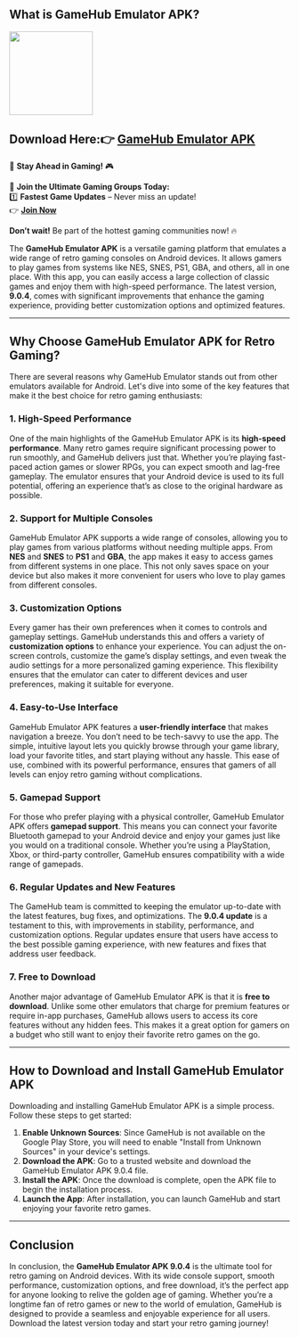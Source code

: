 ## **What is GameHub Emulator APK?**

<img src="https://github.com/user-attachments/assets/267a76bf-4f45-4de9-9a83-18549c20147e" width="150" />

## Download Here:👉 [GameHub Emulator APK](https://apkbros.com/GameHub-Emulator-APK/) 
🚀 **Stay Ahead in Gaming!** 🎮

📢 **Join the Ultimate Gaming Groups Today:**  
1️⃣ **Fastest Game Updates** – Never miss an update!  
👉 [**Join Now**](https://t.me/apkbros_official)

**Don’t wait!** Be part of the hottest gaming communities now! 🔥

The **GameHub Emulator APK** is a versatile gaming platform that emulates a wide range of retro gaming consoles on Android devices. It allows gamers to play games from systems like NES, SNES, PS1, GBA, and others, all in one place. With this app, you can easily access a large collection of classic games and enjoy them with high-speed performance. The latest version, **9.0.4**, comes with significant improvements that enhance the gaming experience, providing better customization options and optimized features.

---

## **Why Choose GameHub Emulator APK for Retro Gaming?**

There are several reasons why GameHub Emulator stands out from other emulators available for Android. Let's dive into some of the key features that make it the best choice for retro gaming enthusiasts:

### **1. High-Speed Performance**

One of the main highlights of the GameHub Emulator APK is its **high-speed performance**. Many retro games require significant processing power to run smoothly, and GameHub delivers just that. Whether you’re playing fast-paced action games or slower RPGs, you can expect smooth and lag-free gameplay. The emulator ensures that your Android device is used to its full potential, offering an experience that’s as close to the original hardware as possible.

### **2. Support for Multiple Consoles**

GameHub Emulator APK supports a wide range of consoles, allowing you to play games from various platforms without needing multiple apps. From **NES** and **SNES** to **PS1** and **GBA**, the app makes it easy to access games from different systems in one place. This not only saves space on your device but also makes it more convenient for users who love to play games from different consoles.

### **3. Customization Options**

Every gamer has their own preferences when it comes to controls and gameplay settings. GameHub understands this and offers a variety of **customization options** to enhance your experience. You can adjust the on-screen controls, customize the game’s display settings, and even tweak the audio settings for a more personalized gaming experience. This flexibility ensures that the emulator can cater to different devices and user preferences, making it suitable for everyone.

### **4. Easy-to-Use Interface**

GameHub Emulator APK features a **user-friendly interface** that makes navigation a breeze. You don’t need to be tech-savvy to use the app. The simple, intuitive layout lets you quickly browse through your game library, load your favorite titles, and start playing without any hassle. This ease of use, combined with its powerful performance, ensures that gamers of all levels can enjoy retro gaming without complications.

### **5. Gamepad Support**

For those who prefer playing with a physical controller, GameHub Emulator APK offers **gamepad support**. This means you can connect your favorite Bluetooth gamepad to your Android device and enjoy your games just like you would on a traditional console. Whether you’re using a PlayStation, Xbox, or third-party controller, GameHub ensures compatibility with a wide range of gamepads.

### **6. Regular Updates and New Features**

The GameHub team is committed to keeping the emulator up-to-date with the latest features, bug fixes, and optimizations. The **9.0.4 update** is a testament to this, with improvements in stability, performance, and customization options. Regular updates ensure that users have access to the best possible gaming experience, with new features and fixes that address user feedback.

### **7. Free to Download**

Another major advantage of GameHub Emulator APK is that it is **free to download**. Unlike some other emulators that charge for premium features or require in-app purchases, GameHub allows users to access its core features without any hidden fees. This makes it a great option for gamers on a budget who still want to enjoy their favorite retro games on the go.

---

## **How to Download and Install GameHub Emulator APK**

Downloading and installing GameHub Emulator APK is a simple process. Follow these steps to get started:

1. **Enable Unknown Sources**: Since GameHub is not available on the Google Play Store, you will need to enable "Install from Unknown Sources" in your device's settings.
2. **Download the APK**: Go to a trusted website and download the GameHub Emulator APK 9.0.4 file.
3. **Install the APK**: Once the download is complete, open the APK file to begin the installation process.
4. **Launch the App**: After installation, you can launch GameHub and start enjoying your favorite retro games.

---

## **Conclusion**

In conclusion, the **GameHub Emulator APK 9.0.4** is the ultimate tool for retro gaming on Android devices. With its wide console support, smooth performance, customization options, and free download, it’s the perfect app for anyone looking to relive the golden age of gaming. Whether you’re a longtime fan of retro games or new to the world of emulation, GameHub is designed to provide a seamless and enjoyable experience for all users. Download the latest version today and start your retro gaming journey!

